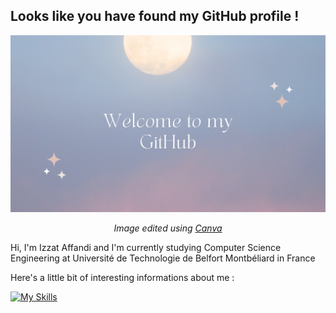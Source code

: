 <h2>Looks like you have found my GitHub profile !</h2>
<div align="center">
<img src="banner.png" width="1600" alt="banner image">

<p><i>Image edited using <a href="[canva.com](https://www.canva.com/)">Canva</a></i></p>
</div>
<p>Hi, I'm Izzat Affandi and I'm currently studying Computer Science Engineering at Université de Technologie de Belfort Montbéliard in France</p>
<p>Here's a little bit of interesting informations about me : </p>

[![My Skills](https://skillicons.dev/icons?i=js,html,css,wasm)](https://skillicons.dev)

